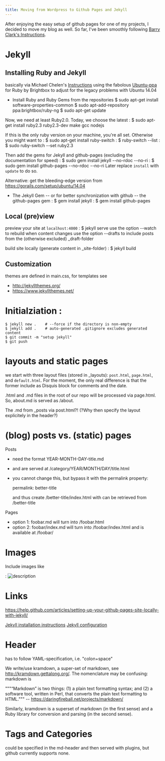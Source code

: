 ```yaml
---
title: Moving from Wordpress to Github Pages and Jekyll
---
```


After enjoying the easy setup of github pages for one of my projects,
I decided to move my blog as well. So far, I've been smoothly following [Barry
Clark's
Instructions](https://www.smashingmagazine.com/2014/08/build-blog-jekyll-github-pages/).

# Jekyll

## Installing Ruby and Jekyll

basically via Michael Chelen's
[Instructions](http://michaelchelen.net/81fa/install-jekyll-2-ubuntu-14-04/)
using the fabolous
[Ubuntu-ppa](https://www.brightbox.com/docs/ruby/ubuntu/) for Ruby by Brightbox
to adjust for the legacy problems with Ubuntu 14.04

- Install Ruby and Ruby Gems from the repositories
$ sudo apt-get install software-properties-common
$ sudo apt-add-repository ppa:brightbox/ruby-ng
$ sudo apt-get update

Now, we need at least Ruby2.0. Today, we choose the latest
: $ sudo apt-get install ruby2.3 ruby2.3-dev make gcc nodejs

If this is the only ruby version on your machine, you're all set.
Otherwise you might want to 
: $ sudo apt-get install ruby-switch
: $ ruby-switch --list
: $ sudo ruby-switch --set ruby2.3

Then add the gems for Jekyll and github-pages (excluding the
documentation for speed)
: $ sudo gem install jekyll --no-rdoc --no-ri
: $ sudo gem install github-pages --no-rdoc --no-ri
Later replace `install` with `update` to do so.


Alternative: get the bleeding-edge version from
https://gorails.com/setup/ubuntu/14.04

- The Jekyll Gem -- or for better synchronization with github -- the
  github-pages gem
: $ gem install jekyll
: $ gem install github-pages

## Local (pre)view

preview your site at `localhost:4000`
: $ jekyll serve
use the option --watch to rebuild when content changes
use the option --drafts to include posts from the (otherwise excluded)
_draft-folder

build site locally (generate content in _site-folder)
: $ jekyll build

## Customization

themes are defined in main.css, for templates see
- http://jekyllthemes.org/
- https://www.jekyllthemes.net/

# Initialziation :

    $ jekyll new .    # --force if the directory is non-empty
    $ jekyll add .    # auto-generated .gitignore excludes generated content 
    $ git commit -m "setup jekyll"
    $ git push

# layouts and static pages

we start with three layout files (stored in _layouts): `post.html`, `page.html`, and
`default.html`. For the
moment, the only real difference is that the former include as Disquis
block for comments and the date.

.html and .md files in the root of our repo will be processed via
page.html. So, about.md is served as <site-url>/about.

The .md from _posts via post.html?! (?Why then specify the
layout explicitely in the header?)

# (blog) posts vs. (static) pages

Posts
- need the format YEAR-MONTH-DAY-title.md
- and are served at <site-url>/category/YEAR/MONTH/DAY/title.html
- you cannot change this, but bypass it with the permalink property:

    permalink:   better-title

  and thus create <site-url>/better-title/index.html with can be
  retrieved from <site-url>/better-title

Pages
- option 1: foobar.md will turn into <site-url>/foobar.html
- option 2: foobar/index.md will turn into <site-url>/foobar/index.html
  and is available at <site-url>/foobar/

# Images

Include images like

: ![description](/images/file.png)

# Links



https://help.github.com/articles/setting-up-your-github-pages-site-locally-with-jekyll/

[Jekyll installation
instructions](http://jekyllrb.com/docs/installation/)
[Jekyll configuration](https://jekyllrb.com/docs/configuration/)

# Header

has to follow YAML-specification, i.e. "colon+space"

We write/use kramdown, a super-set of markdown, see
http://kramdown.gettalong.org/. The nomenclature may be confusing:
markdown is

"""“Markdown” is two things: (1) a plain text formatting syntax; and (2)
a software tool, written in Perl, that converts the plain text
formatting to HTML.""" -- https://daringfireball.net/projects/markdown/

Similarly, kramdown is a superset of markdown (in the first sense) and a
Ruby library for conversion and parsing (in the second sense).

# Tags and Categories

could be specified in the md-header and then served with plugins, but github currently supports
none.
